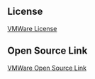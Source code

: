 ## License
[VMWare License](https://code.vmware.com/docs/12215/VMwareWorkspaceONESoftwareDevelopmentKitLicenseAgreement.pdf)

## Open Source Link
[VMWare Open Source Link]( https://www.vmware.com/content/dam/aw-microsites/open-source/assets/open_source_license_AirWatch%20SDK%20Xamarin%20Bindings_2.3.0_GA.txt)
